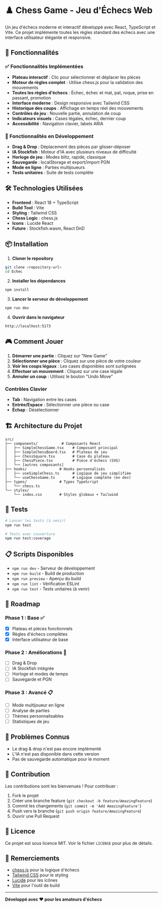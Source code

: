 # ♟️ Chess Game - Jeu d'Échecs Web

Un jeu d'échecs moderne et interactif développé avec React, TypeScript et Vite. Ce projet implémente toutes les règles standard des échecs avec une interface utilisateur élégante et responsive.

## 🚀 Fonctionnalités

### ✅ Fonctionnalités Implémentées
- **Plateau interactif** : Clic pour sélectionner et déplacer les pièces
- **Moteur de règles complet** : Utilise chess.js pour la validation des mouvements
- **Toutes les règles d'échecs** : Échec, échec et mat, pat, roque, prise en passant, promotion
- **Interface moderne** : Design responsive avec Tailwind CSS
- **Historique des coups** : Affichage en temps réel des mouvements
- **Contrôles de jeu** : Nouvelle partie, annulation de coup
- **Indicateurs visuels** : Cases légales, échec, dernier coup
- **Accessibilité** : Navigation clavier, labels ARIA

### 🔄 Fonctionnalités en Développement
- **Drag & Drop** : Déplacement des pièces par glisser-déposer
- **IA Stockfish** : Moteur d'IA avec plusieurs niveaux de difficulté
- **Horloge de jeu** : Modes blitz, rapide, classique
- **Sauvegarde** : localStorage et export/import PGN
- **Mode en ligne** : Parties multijoueurs
- **Tests unitaires** : Suite de tests complète

## 🛠️ Technologies Utilisées

- **Frontend** : React 18 + TypeScript
- **Build Tool** : Vite
- **Styling** : Tailwind CSS
- **Chess Logic** : chess.js
- **Icons** : Lucide React
- **Future** : Stockfish.wasm, React DnD

## 📦 Installation

1. **Cloner le repository**
```bash
git clone <repository-url>
cd Echec
```

2. **Installer les dépendances**
```bash
npm install
```

3. **Lancer le serveur de développement**
```bash
npm run dev
```

4. **Ouvrir dans le navigateur**
```
http://localhost:5173
```

## 🎮 Comment Jouer

1. **Démarrer une partie** : Cliquez sur "New Game"
2. **Sélectionner une pièce** : Cliquez sur une pièce de votre couleur
3. **Voir les coups légaux** : Les cases disponibles sont surlignées
4. **Effectuer un mouvement** : Cliquez sur une case légale
5. **Annuler un coup** : Utilisez le bouton "Undo Move"

### Contrôles Clavier
- **Tab** : Navigation entre les cases
- **Entrée/Espace** : Sélectionner une pièce ou case
- **Échap** : Désélectionner

## 🏗️ Architecture du Projet

```
src/
├── components/           # Composants React
│   ├── SimpleChessGame.tsx    # Composant principal
│   ├── SimpleChessBoard.tsx   # Plateau de jeu
│   ├── ChessSquare.tsx        # Case du plateau
│   ├── ChessPiece.tsx         # Pièce d'échecs (SVG)
│   └── [autres composants]
├── hooks/               # Hooks personnalisés
│   ├── useSimpleChess.ts      # Logique de jeu simplifiée
│   └── useChessGame.ts        # Logique complète (en dev)
├── types/               # Types TypeScript
│   └── chess.ts
└── styles/
    └── index.css        # Styles globaux + Tailwind
```

## 🧪 Tests

```bash
# Lancer les tests (à venir)
npm run test

# Tests avec couverture
npm run test:coverage
```

## 📋 Scripts Disponibles

- `npm run dev` - Serveur de développement
- `npm run build` - Build de production
- `npm run preview` - Aperçu du build
- `npm run lint` - Vérification ESLint
- `npm run test` - Tests unitaires (à venir)

## 🎯 Roadmap

### Phase 1 : Base ✅
- [x] Plateau et pièces fonctionnels
- [x] Règles d'échecs complètes
- [x] Interface utilisateur de base

### Phase 2 : Améliorations 🔄
- [ ] Drag & Drop
- [ ] IA Stockfish intégrée
- [ ] Horloge et modes de temps
- [ ] Sauvegarde et PGN

### Phase 3 : Avancé 📋
- [ ] Mode multijoueur en ligne
- [ ] Analyse de parties
- [ ] Thèmes personnalisables
- [ ] Statistiques de jeu

## 🐛 Problèmes Connus

- Le drag & drop n'est pas encore implémenté
- L'IA n'est pas disponible dans cette version
- Pas de sauvegarde automatique pour le moment

## 🤝 Contribution

Les contributions sont les bienvenues ! Pour contribuer :

1. Fork le projet
2. Créer une branche feature (`git checkout -b feature/AmazingFeature`)
3. Commit les changements (`git commit -m 'Add AmazingFeature'`)
4. Push vers la branche (`git push origin feature/AmazingFeature`)
5. Ouvrir une Pull Request

## 📄 Licence

Ce projet est sous licence MIT. Voir le fichier `LICENSE` pour plus de détails.

## 🙏 Remerciements

- [chess.js](https://github.com/jhlywa/chess.js) pour la logique d'échecs
- [Tailwind CSS](https://tailwindcss.com/) pour le styling
- [Lucide](https://lucide.dev/) pour les icônes
- [Vite](https://vitejs.dev/) pour l'outil de build

---

**Développé avec ❤️ pour les amateurs d'échecs**
